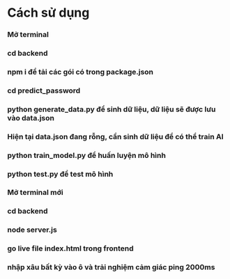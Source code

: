 <h1>Cách sử dụng</h1>
<h3>Mở terminal</h3>
<h3>cd backend</h3>
<h3>npm i để tải các gói có trong package.json</h3>
<h3>cd predict_password</h3>
<h3>python generate_data.py để sinh dữ liệu, dữ liệu sẽ được lưu vào data.json</h3>
<h3>Hiện tại data.json đang rỗng, cần sinh dữ liệu để có thể train AI</h3>
<h3>python train_model.py để huấn luyện mô hình</h3>
<h3>python test.py để test mô hình</h3>
<h3>Mở terminal mới</h3>
<h3>cd backend</h3>
<h3>node server.js</h3>
<h3>go live file index.html trong frontend</h3>
<h3>nhập xâu bất kỳ vào ô và trải nghiệm cảm giác ping 2000ms</h3>


